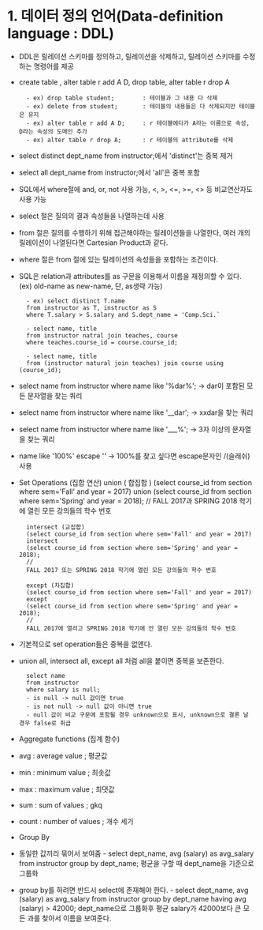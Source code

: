 # 1. 데이터 정의 언어(Data-definition language : DDL)
- DDL은 릴레이션 스키마를 정의하고, 릴레이션을 삭제하고, 릴레이션 스키마를 수정하는 명령어를 제공
- create table , alter table r add A D, drop table, alter table r drop A

        - ex) drop table student;        : 테이블과 그 내용 다 삭제
        - ex) delete from student;       : 테이블의 내용들은 다 삭제되지만 테이블은 유지
        - ex) alter table r add A D;     : r 테이블에다가 A라는 이름으로 속성, D라는 속성의 도메인 추가
        - ex) alter table r drop A;      : r 테이블의 attribute를 삭제


  
- select distinct dept_name from instructor;에서 'distinct'는 중복 제거

- select all dept_name from instructor;에서 'all'은 중복 포함

- SQL에서 where절에 and, or, not 사용 가능, <, >, <=, >=, <> 등 비교연산자도 사용 가능


  
- select 절은 질의의 결과 속성들을 나열하는데 사용
- from 절은 질의를 수행하기 위해 접근해야하는 릴레이션들을 나열한다, 여러 개의 릴레이션이 나열된다면 Cartesian Product과 같다.
- where 절은 from 절에 있는 릴레이션의 속성들을 포함하는 조건이다.



  
- SQL은 relation과 attributes를 as 구문을 이용해서 이름을 재정의할 수 있다. (ex) old-name as new-name, 단, as생략 가능)

        - ex) select distinct T.name
        from instructor as T, instructor as S
        where T.salary > S.salary and S.dept_name = 'Comp.Sci.`

        - select name, title
        from instructor natral join teaches, course
        where teaches.course_id = course.course_id;

        - select name, title
        from (instructor natural join teaches) join course using (course_id);


  
- select name
from instructor
where name like '%dar%'; -> dar이 포함된 모든 문자열을 찾는 쿼리

- select name
from instructor
where name like '__dar'; -> xxdar을 찾는 쿼리

- select name
from instructor
where name like '___%'; -> 3자 이상의 문자열을 찾는 쿼리

- name like '100\%' escape '\' -> 100%를 찾고 싶다면 escape문자인 /(슬래쉬) 사용



  
- Set Operations (집합 연산)
        union ( 합집합 )
        (select course_id from section where sem='Fall' and year = 2017)
        union
        (select course_id from section where sem='Spring' and year = 2018);
        //
        FALL 2017과 SPRING 2018 학기에 열린 모든 강의들의 학수 번호

        intersect (교집합)
        (select course_id from section where sem='Fall' and year = 2017)
        intersect
        (select course_id from section where sem='Spring' and year = 2018);
        //
        FALL 2017 또는 SPRING 2018 학기에 열린 모든 강의들의 학수 번호

        except (차집합)
        (select course_id from section where sem='Fall' and year = 2017)
        except
        (select course_id from section where sem='Spring' and year = 2018);
        //
        FALL 2017에 열리고 SPRING 2018 학기에 안 열린 모든 강의들의 학수 번호

- 기본적으로 set operation들은 중복을 없앤다.
- union all, intersect all, except all 처럼 all을 붙이면 중복을 보존한다.

        select name
        from instructor
        where salary is null;
        - is null -> null 값이면 true
        - is not null -> null 값이 아니면 true
        - null 값이 비교 구문에 포함될 경우 unknown으로 표시, unknown으로 결론 날 경우 false로 취급

- Aggregate functions (집계 함수)
- avg : average value ; 평균값
- min : minimum value ; 최솟값
- max : maximum value ; 최댓값
- sum : sum of values ; gkq
- count : number of values ; 개수 세기

- Group By
- 동일한 값끼리 묶어서 보여줌
        - select dept_name, avg (salary) as avg_salary
        from instructor
        group by dept_name;
        평균을 구할 때 dept_name을 기준으로 그룹화
- group by를 하려면 반드시 select에 존재해야 한다.
        - select dept_name, avg (salary) as avg_salary
        from instructor
        group by dept_name
        having avg (salary) > 42000;
        dept_name으로 그룹화후 평균 salary가 42000보다 큰 모든 과를 찾아서 이름을 보여준다.